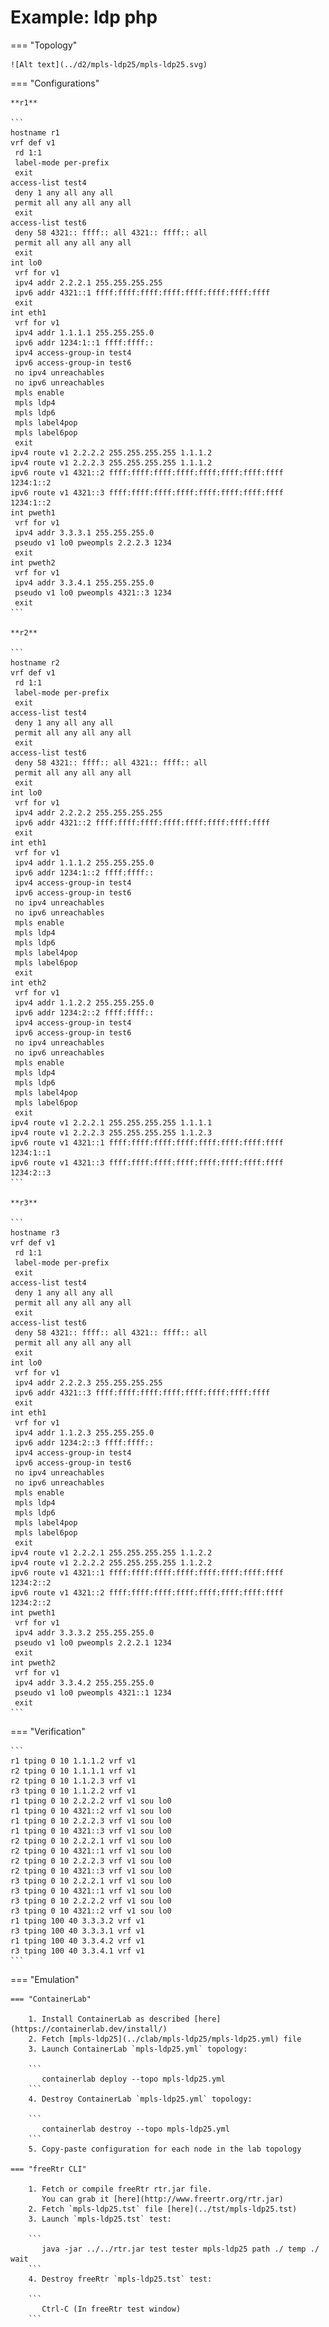 # Example: ldp php

=== "Topology"

    ![Alt text](../d2/mpls-ldp25/mpls-ldp25.svg)

=== "Configurations"

    **r1**

    ```
    hostname r1
    vrf def v1
     rd 1:1
     label-mode per-prefix
     exit
    access-list test4
     deny 1 any all any all
     permit all any all any all
     exit
    access-list test6
     deny 58 4321:: ffff:: all 4321:: ffff:: all
     permit all any all any all
     exit
    int lo0
     vrf for v1
     ipv4 addr 2.2.2.1 255.255.255.255
     ipv6 addr 4321::1 ffff:ffff:ffff:ffff:ffff:ffff:ffff:ffff
     exit
    int eth1
     vrf for v1
     ipv4 addr 1.1.1.1 255.255.255.0
     ipv6 addr 1234:1::1 ffff:ffff::
     ipv4 access-group-in test4
     ipv6 access-group-in test6
     no ipv4 unreachables
     no ipv6 unreachables
     mpls enable
     mpls ldp4
     mpls ldp6
     mpls label4pop
     mpls label6pop
     exit
    ipv4 route v1 2.2.2.2 255.255.255.255 1.1.1.2
    ipv4 route v1 2.2.2.3 255.255.255.255 1.1.1.2
    ipv6 route v1 4321::2 ffff:ffff:ffff:ffff:ffff:ffff:ffff:ffff 1234:1::2
    ipv6 route v1 4321::3 ffff:ffff:ffff:ffff:ffff:ffff:ffff:ffff 1234:1::2
    int pweth1
     vrf for v1
     ipv4 addr 3.3.3.1 255.255.255.0
     pseudo v1 lo0 pweompls 2.2.2.3 1234
     exit
    int pweth2
     vrf for v1
     ipv4 addr 3.3.4.1 255.255.255.0
     pseudo v1 lo0 pweompls 4321::3 1234
     exit
    ```

    **r2**

    ```
    hostname r2
    vrf def v1
     rd 1:1
     label-mode per-prefix
     exit
    access-list test4
     deny 1 any all any all
     permit all any all any all
     exit
    access-list test6
     deny 58 4321:: ffff:: all 4321:: ffff:: all
     permit all any all any all
     exit
    int lo0
     vrf for v1
     ipv4 addr 2.2.2.2 255.255.255.255
     ipv6 addr 4321::2 ffff:ffff:ffff:ffff:ffff:ffff:ffff:ffff
     exit
    int eth1
     vrf for v1
     ipv4 addr 1.1.1.2 255.255.255.0
     ipv6 addr 1234:1::2 ffff:ffff::
     ipv4 access-group-in test4
     ipv6 access-group-in test6
     no ipv4 unreachables
     no ipv6 unreachables
     mpls enable
     mpls ldp4
     mpls ldp6
     mpls label4pop
     mpls label6pop
     exit
    int eth2
     vrf for v1
     ipv4 addr 1.1.2.2 255.255.255.0
     ipv6 addr 1234:2::2 ffff:ffff::
     ipv4 access-group-in test4
     ipv6 access-group-in test6
     no ipv4 unreachables
     no ipv6 unreachables
     mpls enable
     mpls ldp4
     mpls ldp6
     mpls label4pop
     mpls label6pop
     exit
    ipv4 route v1 2.2.2.1 255.255.255.255 1.1.1.1
    ipv4 route v1 2.2.2.3 255.255.255.255 1.1.2.3
    ipv6 route v1 4321::1 ffff:ffff:ffff:ffff:ffff:ffff:ffff:ffff 1234:1::1
    ipv6 route v1 4321::3 ffff:ffff:ffff:ffff:ffff:ffff:ffff:ffff 1234:2::3
    ```

    **r3**

    ```
    hostname r3
    vrf def v1
     rd 1:1
     label-mode per-prefix
     exit
    access-list test4
     deny 1 any all any all
     permit all any all any all
     exit
    access-list test6
     deny 58 4321:: ffff:: all 4321:: ffff:: all
     permit all any all any all
     exit
    int lo0
     vrf for v1
     ipv4 addr 2.2.2.3 255.255.255.255
     ipv6 addr 4321::3 ffff:ffff:ffff:ffff:ffff:ffff:ffff:ffff
     exit
    int eth1
     vrf for v1
     ipv4 addr 1.1.2.3 255.255.255.0
     ipv6 addr 1234:2::3 ffff:ffff::
     ipv4 access-group-in test4
     ipv6 access-group-in test6
     no ipv4 unreachables
     no ipv6 unreachables
     mpls enable
     mpls ldp4
     mpls ldp6
     mpls label4pop
     mpls label6pop
     exit
    ipv4 route v1 2.2.2.1 255.255.255.255 1.1.2.2
    ipv4 route v1 2.2.2.2 255.255.255.255 1.1.2.2
    ipv6 route v1 4321::1 ffff:ffff:ffff:ffff:ffff:ffff:ffff:ffff 1234:2::2
    ipv6 route v1 4321::2 ffff:ffff:ffff:ffff:ffff:ffff:ffff:ffff 1234:2::2
    int pweth1
     vrf for v1
     ipv4 addr 3.3.3.2 255.255.255.0
     pseudo v1 lo0 pweompls 2.2.2.1 1234
     exit
    int pweth2
     vrf for v1
     ipv4 addr 3.3.4.2 255.255.255.0
     pseudo v1 lo0 pweompls 4321::1 1234
     exit
    ```

=== "Verification"

    ```
    r1 tping 0 10 1.1.1.2 vrf v1
    r2 tping 0 10 1.1.1.1 vrf v1
    r2 tping 0 10 1.1.2.3 vrf v1
    r3 tping 0 10 1.1.2.2 vrf v1
    r1 tping 0 10 2.2.2.2 vrf v1 sou lo0
    r1 tping 0 10 4321::2 vrf v1 sou lo0
    r1 tping 0 10 2.2.2.3 vrf v1 sou lo0
    r1 tping 0 10 4321::3 vrf v1 sou lo0
    r2 tping 0 10 2.2.2.1 vrf v1 sou lo0
    r2 tping 0 10 4321::1 vrf v1 sou lo0
    r2 tping 0 10 2.2.2.3 vrf v1 sou lo0
    r2 tping 0 10 4321::3 vrf v1 sou lo0
    r3 tping 0 10 2.2.2.1 vrf v1 sou lo0
    r3 tping 0 10 4321::1 vrf v1 sou lo0
    r3 tping 0 10 2.2.2.2 vrf v1 sou lo0
    r3 tping 0 10 4321::2 vrf v1 sou lo0
    r1 tping 100 40 3.3.3.2 vrf v1
    r3 tping 100 40 3.3.3.1 vrf v1
    r1 tping 100 40 3.3.4.2 vrf v1
    r3 tping 100 40 3.3.4.1 vrf v1
    ```

=== "Emulation"

    === "ContainerLab"

        1. Install ContainerLab as described [here](https://containerlab.dev/install/)  
        2. Fetch [mpls-ldp25](../clab/mpls-ldp25/mpls-ldp25.yml) file  
        3. Launch ContainerLab `mpls-ldp25.yml` topology:  

        ```
           containerlab deploy --topo mpls-ldp25.yml  
        ```
        4. Destroy ContainerLab `mpls-ldp25.yml` topology:  

        ```
           containerlab destroy --topo mpls-ldp25.yml  
        ```
        5. Copy-paste configuration for each node in the lab topology

    === "freeRtr CLI"

        1. Fetch or compile freeRtr rtr.jar file.  
           You can grab it [here](http://www.freertr.org/rtr.jar)  
        2. Fetch `mpls-ldp25.tst` file [here](../tst/mpls-ldp25.tst)  
        3. Launch `mpls-ldp25.tst` test:  

        ```
           java -jar ../../rtr.jar test tester mpls-ldp25 path ./ temp ./ wait
        ```
        4. Destroy freeRtr `mpls-ldp25.tst` test:  

        ```
           Ctrl-C (In freeRtr test window)
        ```

